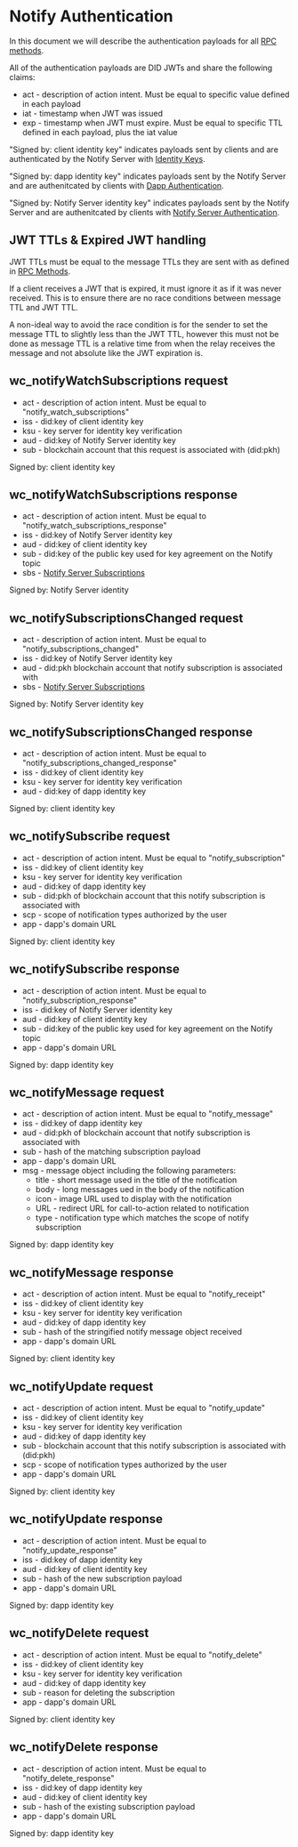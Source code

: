 # Notify Authentication

In this document we will describe the authentication payloads for all [RPC methods](./rpc-methods.md).

All of the authentication payloads are DID JWTs and share the following claims:

- act - description of action intent. Must be equal to specific value defined in each payload
- iat - timestamp when JWT was issued
- exp - timestamp when JWT must expire. Must be equal to specific TTL defined in each payload, plus the iat value

"Signed by: client identity key" indicates payloads sent by clients and are authenticated by the Notify Server with [Identity Keys](../../servers/keys/identity-keys).

"Signed by: dapp identity key" indicates payloads sent by the Notify Server and are authenitcated by clients with [Dapp Authentication](./dapp-authentication.md).

"Signed by: Notify Server identity key" indicates payloads sent by the Notify Server and are authenitcated by clients with [Notify Server Authentication](./notify-server-authentication.md).

## JWT TTLs & Expired JWT handling

JWT TTLs must be equal to the message TTLs they are sent with as defined in [RPC Methods](./rpc-methods.md).

If a client receives a JWT that is expired, it must ignore it as if it was never received. This is to ensure there are no race conditions between message TTL and JWT TTL.

A non-ideal way to avoid the race condition is for the sender to set the message TTL to slightly less than the JWT TTL, however this must not be done as message TTL is a relative time from when the relay receives the message and not absolute like the JWT expiration is.

## wc_notifyWatchSubscriptions request

- act - description of action intent. Must be equal to "notify_watch_subscriptions"
- iss - did:key of client identity key
- ksu - key server for identity key verification
- aud - did:key of Notify Server identity key
- sub - blockchain account that this request is associated with (did:pkh)

Signed by: client identity key

## wc_notifyWatchSubscriptions response

- act - description of action intent. Must be equal to "notify_watch_subscriptions_response"
- iss - did:key of Notify Server identity key
- aud - did:key of client identity key
- sub - did:key of the public key used for key agreement on the Notify topic
- sbs - [Notify Server Subscriptions](./data-structures.md#notify-server-subscriptions)

Signed by: Notify Server identity 

## wc_notifySubscriptionsChanged request

- act - description of action intent. Must be equal to "notify_subscriptions_changed"
- iss - did:key of Notify Server identity key
- aud - did:pkh blockchain account that notify subscription is associated with
- sbs - [Notify Server Subscriptions](./data-structures.md#notify-server-subscriptions)

Signed by: Notify Server identity key

## wc_notifySubscriptionsChanged response

- act - description of action intent. Must be equal to "notify_subscriptions_changed_response"
- iss - did:key of client identity key
- ksu - key server for identity key verification
- aud - did:key of dapp identity key

Signed by: client identity key

## wc_notifySubscribe request

- act - description of action intent. Must be equal to "notify_subscription"
- iss - did:key of client identity key
- ksu - key server for identity key verification
- aud - did:key of dapp identity key
- sub - did:pkh of blockchain account that this notify subscription is associated with
- scp - scope of notification types authorized by the user
- app - dapp's domain URL

Signed by: client identity key

## wc_notifySubscribe response

- act - description of action intent. Must be equal to "notify_subscription_response"
- iss - did:key of Notify Server identity key
- aud - did:key of client identity key
- sub - did:key of the public key used for key agreement on the Notify topic 
- app - dapp's domain URL

Signed by: dapp identity key

## wc_notifyMessage request

- act - description of action intent. Must be equal to "notify_message"
- iss - did:key of dapp identity key
- aud - did:pkh of blockchain account that notify subscription is associated with
- sub - hash of the matching subscription payload
- app - dapp's domain URL
- msg - message object including the following parameters:
    - title - short message used in the title of the notification
    - body - long messages ued in the body of the notification
    - icon - image URL used to display with the notification
    - URL -  redirect URL for call-to-action related to notification
    - type - notification type which matches the scope of notify subscription

Signed by: dapp identity key

## wc_notifyMessage response

- act - description of action intent. Must be equal to "notify_receipt"
- iss - did:key of client identity key
- ksu - key server for identity key verification
- aud - did:key of dapp identity key
- sub - hash of the stringified notify message object received
- app - dapp's domain URL

Signed by: client identity key

## wc_notifyUpdate request

- act - description of action intent. Must be equal to "notify_update"
- iss - did:key of client identity key
- ksu - key server for identity key verification
- aud - did:key of dapp identity key
- sub - blockchain account that this notify subscription is associated with (did:pkh)
- scp - scope of notification types authorized by the user
- app - dapp's domain URL

Signed by: client identity key

## wc_notifyUpdate response

- act - description of action intent. Must be equal to "notify_update_response"
- iss - did:key of dapp identity key
- aud - did:key of client identity key
- sub - hash of the new subscription payload
- app - dapp's domain URL

Signed by: dapp identity key

## wc_notifyDelete request

- act - description of action intent. Must be equal to "notify_delete"
- iss - did:key of client identity key
- ksu - key server for identity key verification
- aud - did:key of dapp identity key
- sub - reason for deleting the subscription
- app - dapp's domain URL

Signed by: client identity key

## wc_notifyDelete response

- act - description of action intent. Must be equal to "notify_delete_response"
- iss - did:key of dapp identity key
- aud - did:key of client identity key
- sub - hash of the existing subscription payload
- app - dapp's domain URL

Signed by: dapp identity key
